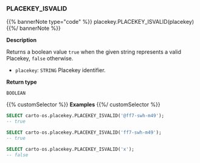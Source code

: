 ### PLACEKEY_ISVALID

{{% bannerNote type="code" %}}
placekey.PLACEKEY_ISVALID(placekey)
{{%/ bannerNote %}}

**Description**

Returns a boolean value `true` when the given string represents a valid Placekey, `false` otherwise.

* `placekey`: `STRING` Placekey identifier.

**Return type**

`BOOLEAN`

{{% customSelector %}}
**Examples**
{{%/ customSelector %}}

```sql
SELECT carto-os.placekey.PLACEKEY_ISVALID('@ff7-swh-m49');
-- true
```

```sql
SELECT carto-os.placekey.PLACEKEY_ISVALID('ff7-swh-m49');
-- true
```

```sql
SELECT carto-os.placekey.PLACEKEY_ISVALID('x');
-- false
```